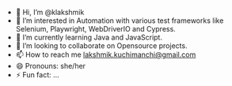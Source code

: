 - 👋 Hi, I’m @klakshmik
- 👀 I’m interested in Automation with various test frameworks like Selenium, Playwright, WebDriverIO and Cypress.
- 🌱 I’m currently learning Java and JavaScript.
- 💞️ I’m looking to collaborate on Opensource projects.
- 📫 How to reach me lakshmik.kuchimanchi@gmail.com
- 😄 Pronouns: she/her
- ⚡ Fun fact: ...

<!---
klakshmik/klakshmik is a ✨ special ✨ repository because its `README.md` (this file) appears on your GitHub profile.
You can click the Preview link to take a look at your changes.
--->
